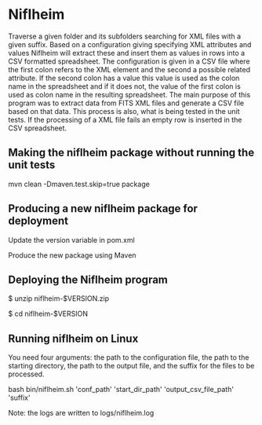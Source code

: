 
# Niflheim
Traverse a given folder and its subfolders searching for XML files with a given suffix. 
Based on a configuration giving specifying XML attributes and values Niflheim will extract these 
and insert them as values in rows into a CSV formatted spreadsheet. 
The configuration is given in a CSV file where the first colon refers to the XML element and 
the second a possible related attribute.
If the second colon has a value this value is used as the colon name in the spreadsheet and 
if it does not, the value of the first colon is used as colon name in the resulting spreadsheet.
The main purpose of this program was to extract data from FITS XML files and 
generate a CSV file based on that data. This process is also, what is being tested in the unit tests.
If the processing of a XML file fails an empty row is inserted in the CSV spreadsheet.

Making the niflheim package without running the unit tests
----------------------------------------------------------

mvn clean -Dmaven.test.skip=true package


Producing a new niflheim package for deployment
----------------------------------------------------------

Update the version variable in pom.xml

Produce the new package using Maven


Deploying the Niflheim program
-------------------------------
$ unzip niflheim-$VERSION.zip 

$ cd niflheim-$VERSION


Running niflheim on Linux
----------------------------------------------------------
You need four arguments: the path to the configuration file, the path to the starting directory, 
the path to the output file, and the suffix for the files to be processed.

bash bin/niflheim.sh 'conf_path' 'start_dir_path' 'output_csv_file_path' 'suffix'

Note: the logs are written to logs/niflheim.log 

